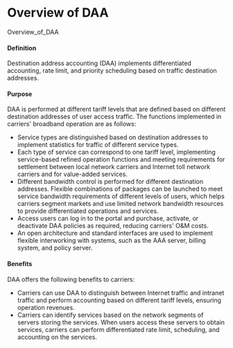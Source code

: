 Overview of DAA
===============

Overview_of_DAA

#### Definition

Destination address accounting (DAA) implements differentiated accounting, rate limit, and priority scheduling based on traffic destination addresses.


#### Purpose

DAA is performed at different tariff levels that are defined based on different destination addresses of user access traffic. The functions implemented in carriers' broadband operation are as follows:

* Service types are distinguished based on destination addresses to implement statistics for traffic of different service types.
* Each type of service can correspond to one tariff level, implementing service-based refined operation functions and meeting requirements for settlement between local network carriers and Internet toll network carriers and for value-added services.
* Different bandwidth control is performed for different destination addresses. Flexible combinations of packages can be launched to meet service bandwidth requirements of different levels of users, which helps carriers segment markets and use limited network bandwidth resources to provide differentiated operations and services.
* Access users can log in to the portal and purchase, activate, or deactivate DAA policies as required, reducing carriers' O&M costs.
* An open architecture and standard interfaces are used to implement flexible interworking with systems, such as the AAA server, billing system, and policy server.

#### Benefits

DAA offers the following benefits to carriers:

* Carriers can use DAA to distinguish between Internet traffic and intranet traffic and perform accounting based on different tariff levels, ensuring operation revenues.
* Carriers can identify services based on the network segments of servers storing the services. When users access these servers to obtain services, carriers can perform differentiated rate limit, scheduling, and accounting on the services.